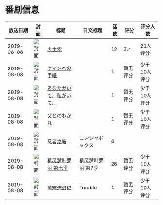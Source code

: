 # 番剧信息

|放送日期|封面|标题|日文标题|话数|评分|评分人数|
|---|---|---|---|---|---|---|
|2019-08-08|![封面](https://lain.bgm.tv/pic/cover/c/5d/eb/288384_5IrqQ.jpg)|[大主宰](https://bangumi.tv/subject/288384)||12|3.4|21人评分|
|2019-08-08|![封面](https://lain.bgm.tv/pic/cover/c/04/cb/296839_VfFkK.jpg)|[ヤマンへの手紙](https://bangumi.tv/subject/296839)||1|暂无评分|少于10人评分|
|2019-08-08|![封面](https://lain.bgm.tv/pic/cover/c/4f/65/296845_afuAz.jpg)|[あなたがいて、私がいて、](https://bangumi.tv/subject/296845)||1|暂无评分|少于10人评分|
|2019-08-08|![封面](https://lain.bgm.tv/pic/cover/c/a9/b5/297027_3R6IH.jpg)|[父とのわかれ](https://bangumi.tv/subject/297027)||1|暂无评分|少于10人评分|
|2019-08-08|![封面](https://lain.bgm.tv/pic/cover/c/1d/bc/304835_BAi8i.jpg)|[忍者之箱](https://bangumi.tv/subject/304835)|ニンジャボックス|6|||
|2019-08-08|![封面](https://lain.bgm.tv/pic/cover/c/96/10/311822_Jyyo0.jpg)|[精灵梦叶罗丽 第七季](https://bangumi.tv/subject/311822)|精灵梦叶罗丽 第7季|26|暂无评分|少于10人评分|
|2019-08-08|![封面](https://lain.bgm.tv/pic/cover/c/80/62/315626_kDAfq.jpg)|[萌宠流浪记](https://bangumi.tv/subject/315626)|Trouble|1|暂无评分|少于10人评分|
